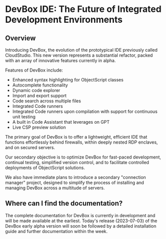 # DevBox IDE: The Future of Integrated Development Environments

## Overview

Introducing DevBox, the evolution of the prototypical IDE previously called CloudStudio. This new version represents a substantial refactor, packed with an array of innovative features currently in alpha.

Features of DevBox include:

- Enhanced syntax highlighting for ObjectScript classes
- Autocomplete functionality
- Dynamic code explorer
- Import and export support
- Code search across multiple files
- Integrated Code runners
- Integrated Code runners upon compilation with support for continuous unit testing
- A built in Code Assistant that leverages on GPT
- Live CSP preview solution

The primary goal of DevBox is to offer a lightweight, efficient IDE that functions effortlessly behind firewalls, within deeply nested RDP enclaves, and on secured servers.

Our secondary objective is to optimize DevBox for fast-paced development, continual testing, simplified version control, and to facilitate controlled deployments of ObjectScript solutions.

We also have immediate plans to introduce a secondary "connection manager" project, designed to simplify the process of installing and managing DevBox across a multitude of servers.

## Where can I find the documentation?

The complete documentation for DevBox is currently in development and will be made available at the earliest. Today's release (2023-07-03) of the DevBox early alpha version will soon be followed by a detailed installation guide and further documentation within the week.






